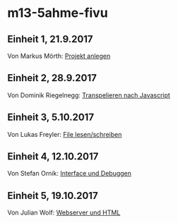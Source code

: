 # m13-5ahme-fivu

## Einheit 1, 21.9.2017
Von Markus Mörth: [Projekt anlegen](https://github.com/HTLMechatronics/m13-5ahme-fivu/blob/moemam13/create_project.md)

## Einheit 2, 28.9.2017
Von Dominik Riegelnegg: [Transpelieren nach Javascript](https://github.com/HTLMechatronics/m13-5ahme-fivu/blob/riedom13/riedom13_2017-09-28.md#mitschrift-28092017-fiv)  
  
## Einheit 3, 5.10.2017  
Von Lukas Freyler: [File lesen/schreiben](https://github.com/HTLMechatronics/m13-5ahme-fivu/blob/frelum13/Stundenzusammenfassung5102017.md)  

## Einheit 4, 12.10.2017  
Von Stefan Ornik: [Interface und Debuggen](https://github.com/HTLMechatronics/m13-5ahme-fivu/blob/ornstm13/docs/Einheit6.md)  

## Einheit 5, 19.10.2017
Von Julian Wolf: [Webserver und HTML](https://github.com/HTLMechatronics/m13-5ahme-fivu/blob/woljum13/docs/Stundenzusammenfassung19102017.md)
